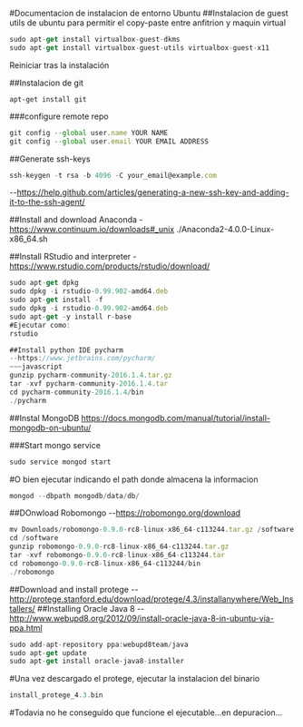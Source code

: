 #Documentacion de instalacion de entorno Ubuntu
##Instalacion de guest utils de ubuntu para permitir el copy-paste entre anfitrion y maquin virtual

~~~javascript
sudo apt-get install virtualbox-guest-dkms
sudo apt-get install virtualbox-guest-utils virtualbox-guest-x11
~~~

Reiniciar tras la instalación

##Instalacion de git
~~~ javacript 
apt-get install git 
~~~

###configure remote repo
~~~ javascript 
git config --global user.name YOUR NAME
git config --global user.email YOUR EMAIL ADDRESS
~~~

##Generate ssh-keys
~~~ javascript 
ssh-keygen -t rsa -b 4096 -C your_email@example.com
~~~
--https://help.github.com/articles/generating-a-new-ssh-key-and-adding-it-to-the-ssh-agent/

##Install and download Anaconda
-https://www.continuum.io/downloads#_unix
./Anaconda2-4.0.0-Linux-x86_64.sh

##Install RStudio and interpreter
-https://www.rstudio.com/products/rstudio/download/
~~~javascript
sudo apt-get dpkg
sudo dpkg -i rstudio-0.99.902-amd64.deb 
sudo apt-get install -f
sudo dpkg -i rstudio-0.99.902-amd64.deb 
sudo apt-get -y install r-base
#Ejecutar como:
rstudio

##Install python IDE pycharm
--https://www.jetbrains.com/pycharm/
~~~javascript
gunzip pycharm-community-2016.1.4.tar.gz 
tar -xvf pycharm-community-2016.1.4.tar
cd pycharm-community-2016.1.4/bin
./pycharm
~~~

##Instal MongoDB
https://docs.mongodb.com/manual/tutorial/install-mongodb-on-ubuntu/

###Start mongo service 
~~~javascript
sudo service mongod start
~~~
#O bien ejecutar indicando el path donde almacena la informacion
~~~javascript
mongod --dbpath mongodb/data/db/
~~~
##DOnwload Robomongo
--https://robomongo.org/download
~~~javascript 
mv Downloads/robomongo-0.9.0-rc8-linux-x86_64-c113244.tar.gz /software
cd /software
gunzip robomongo-0.9.0-rc8-linux-x86_64-c113244.tar.gz
tar -xvf robomongo-0.9.0-rc8-linux-x86_64-c113244.tar
cd robomongo-0.9.0-rc8-linux-x86_64-c113244/bin
./robomongo
~~~

##Download and install protege
--http://protege.stanford.edu/download/protege/4.3/installanywhere/Web_Installers/
##Installing Oracle Java 8
--http://www.webupd8.org/2012/09/install-oracle-java-8-in-ubuntu-via-ppa.html
~~~javascript 
sudo add-apt-repository ppa:webupd8team/java
sudo apt-get update
sudo apt-get install oracle-java8-installer
~~~
#Una vez descargado el protege, ejecutar la instalacion del binario
~~~javascript 
install_protege_4.3.bin
~~~
#Todavia no he conseguido que funcione el ejecutable...en depuracion...

